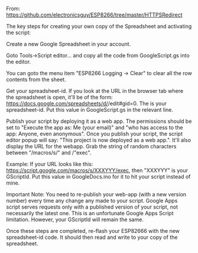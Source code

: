From: https://github.com/electronicsguy/ESP8266/tree/master/HTTPSRedirect

The key steps for creating your own copy of the Spreadsheet and activating the script:

Create a new Google Spreadsheet in your account.

Goto Tools->Script editor... and copy all the code from GoogleScript.gs into the editor.

You can goto the menu item "ESP8266 Logging -> Clear" to clear all the row contents from the sheet.

Get your spreadsheet-id. If you look at the URL in the browser tab where the spreadsheet is open, it'll be of the form: https://docs.google.com/spreadsheets/d/<random-string>/edit#gid=0. The <random string> is your spreadsheet-id. Put this value in GoogleScript.gs in the relevant line.
  
Publish your script by deploying it as a web app. The permissions should be set to "Execute the app as: Me (your email)" and "who has access to the app: Anyone, even anonymous". Once you publish your script, the script editor popup will say: "This project is now deployed as a web app.". It'll also display the URL for the webapp. Grab the string of random characters between "/macros/s/" and /"exec".

Example: If your URL looks like this: https://script.google.com/macros/s/XXXYYY/exec, then "XXXYYY" is your GScriptId. Put this value in GoogleDocs.ino for it to hit your script instead of mine.

Important Note: You need to re-publish your web-app (with a new version number) every time any change any made to your script. Google Apps script serves requests only with a published version of your script, not necessarily the latest one. This is an unfortunate Google Apps Script limitation. However, your GScriptId will remain the same.

Once these steps are completed, re-flash your ESP82666 with the new spreadsheet-id code. It should then read and write to your copy of the spreadsheet.
